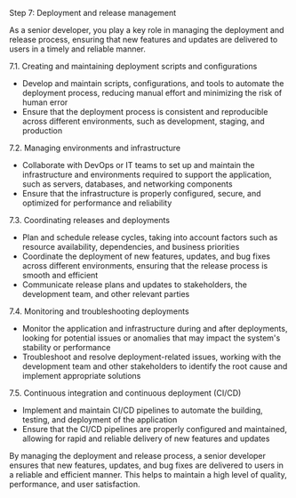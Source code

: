 Step 7: Deployment and release management

As a senior developer, you play a key role in managing the deployment and release process, ensuring that new features and updates are delivered to users in a timely and reliable manner.

7.1. Creating and maintaining deployment scripts and configurations
- Develop and maintain scripts, configurations, and tools to automate the deployment process, reducing manual effort and minimizing the risk of human error
- Ensure that the deployment process is consistent and reproducible across different environments, such as development, staging, and production

7.2. Managing environments and infrastructure
- Collaborate with DevOps or IT teams to set up and maintain the infrastructure and environments required to support the application, such as servers, databases, and networking components
- Ensure that the infrastructure is properly configured, secure, and optimized for performance and reliability

7.3. Coordinating releases and deployments
- Plan and schedule release cycles, taking into account factors such as resource availability, dependencies, and business priorities
- Coordinate the deployment of new features, updates, and bug fixes across different environments, ensuring that the release process is smooth and efficient
- Communicate release plans and updates to stakeholders, the development team, and other relevant parties

7.4. Monitoring and troubleshooting deployments
- Monitor the application and infrastructure during and after deployments, looking for potential issues or anomalies that may impact the system's stability or performance
- Troubleshoot and resolve deployment-related issues, working with the development team and other stakeholders to identify the root cause and implement appropriate solutions

7.5. Continuous integration and continuous deployment (CI/CD)
- Implement and maintain CI/CD pipelines to automate the building, testing, and deployment of the application
- Ensure that the CI/CD pipelines are properly configured and maintained, allowing for rapid and reliable delivery of new features and updates

By managing the deployment and release process, a senior developer ensures that new features, updates, and bug fixes are delivered to users in a reliable and efficient manner. This helps to maintain a high level of quality, performance, and user satisfaction.
